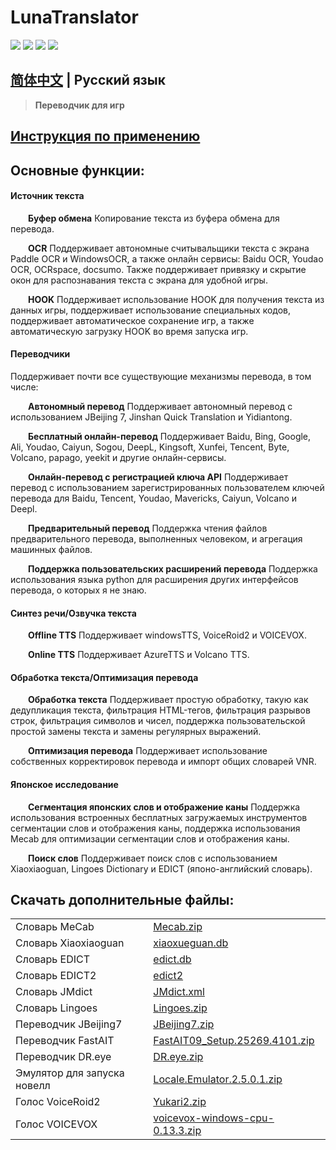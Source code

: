 # LunaTranslator 
  
<p align="left">
    <a href="./LICENSE"><img src="https://img.shields.io/badge/license-GPL%203.0-dfd.svg"></a>
    <a href="https://github.com/HIllya51/LunaTranslator/releases"><img src="https://img.shields.io/github/v/release/HIllya51/LunaTranslator?color=ffa"></a>
    <a href="https://github.com/HIllya51/LunaTranslator/stargazers"><img src="https://img.shields.io/github/stars/HIllya51/LunaTranslator?color=ccf"></a>
    <a id="downloadlink" href="https://github.com/HIllya51/LunaTranslator/releases/download/v1.20.2/LunaTranslator.zip"><img src="https://img.shields.io/badge/download-%E4%B8%8B%E8%BD%BD-red"></a>
</p>

## [简体中文](README.md)  |  Русский язык

> **Переводчик для игр**

## <a href="http://hillya51.github.io/">Инструкция по применению</a> 
 

## Основные функции:

#### Источник текста

&emsp;&emsp;**Буфер обмена** Копирование текста из буфера обмена для перевода.

&emsp;&emsp;**OCR** Поддерживает автономные считывальщики текста с экрана Paddle OCR и WindowsOCR, а также онлайн сервисы: Baidu OCR, Youdao OCR, OCRspace, docsumo. Также поддерживает привязку и скрытие окон для распознавания текста с экрана для удобной игры.

&emsp;&emsp;**HOOK** Поддерживает использование HOOK для получения текста из данных игры, поддерживает использование специальных кодов, поддерживает автоматическое сохранение игр, а также автоматическую загрузку HOOK во время запуска игр.


#### Переводчики

Поддерживает почти все существующие механизмы перевода, в том числе:

&emsp;&emsp;**Автономный перевод** Поддерживает автономный перевод с использованием JBeijing 7, Jinshan Quick Translation и Yidiantong.

&emsp;&emsp;**Бесплатный онлайн-перевод** Поддерживает Baidu, Bing, Google, Ali, Youdao, Caiyun, Sogou, DeepL, Kingsoft, Xunfei, Tencent, Byte, Volcano, papago, yeekit и другие онлайн-сервисы.

&emsp;&emsp;**Онлайн-перевод с регистрацией ключа API** Поддерживает перевод с использованием зарегистрированных пользователем ключей перевода для Baidu, Tencent, Youdao, Mavericks, Caiyun, Volcano и Deepl.

&emsp;&emsp;**Предварительный перевод** Поддержка чтения файлов предварительного перевода, выполненных человеком, и агрегация машинных файлов.

&emsp;&emsp;**Поддержка пользовательских расширений перевода** Поддержка использования языка python для расширения других интерфейсов перевода, о которых я не знаю.

#### Синтез речи/Озвучка текста

&emsp;&emsp;**Offline TTS** Поддерживает windowsTTS, VoiceRoid2 и VOICEVOX.

&emsp;&emsp;**Online TTS** Поддерживает AzureTTS и Volcano TTS.

#### Обработка текста/Оптимизация перевода

&emsp;&emsp;**Обработка текста** Поддерживает простую обработку, такую ​​как дедупликация текста, фильтрация HTML-тегов, фильтрация разрывов строк, фильтрация символов и чисел, поддержка пользовательской простой замены текста и замены регулярных выражений.

&emsp;&emsp;**Оптимизация перевода** Поддерживает использование собственных корректировок перевода и импорт общих словарей VNR.

#### Японское исследование

&emsp;&emsp;**Сегментация японских слов и отображение каны** Поддержка использования встроенных бесплатных загружаемых инструментов сегментации слов и отображения каны, поддержка использования Mecab для оптимизации сегментации слов и отображения каны.

&emsp;&emsp;**Поиск слов** Поддерживает поиск слов с использованием Xiaoxiaoguan, Lingoes Dictionary и EDICT (японо-английский словарь).

## Скачать дополнительные файлы:

<table>
<tr><td>Словарь MeCab</td><td><a href="https://github.com/HIllya51/LunaTranslator/releases/download/v1.0/Mecab.zip">Mecab.zip</a></td></tr>
<tr><td>Словарь Xiaoxiaoguan</td><td><a href="https://github.com/HIllya51/LunaTranslator/releases/download/v1.0/xiaoxueguan.db">xiaoxueguan.db</a></td></tr>
<tr><td>Словарь EDICT</td><td><a href="https://github.com/HIllya51/LunaTranslator/releases/download/v1.0/edict.db">edict.db</a></td></tr>

<tr><td>Словарь EDICT2</td><td><a href="https://github.com/HIllya51/LunaTranslator/releases/download/v1.1.2/edict2">edict2</a></td></tr>
<tr><td>Словарь JMdict</td><td><a href="https://github.com/HIllya51/LunaTranslator/releases/download/v1.1.2/JMdict.xml">JMdict.xml</a></td></tr>
<tr><td>Словарь Lingoes</td><td><a href="https://github.com/HIllya51/LunaTranslator/releases/download/v1.0/Lingoes.zip">Lingoes.zip</a></td></tr>
<tr><td>Переводчик JBeijing7</td><td><a href="https://github.com/HIllya51/LunaTranslator/releases/download/v1.0/JBeijing7.zip">JBeijing7.zip</a></td></tr>
<tr><td>Переводчик FastAIT</td><td><a href="https://github.com/HIllya51/LunaTranslator/releases/download/v1.0/FastAIT09_Setup.25269.4101.zip">FastAIT09_Setup.25269.4101.zip</a></td></tr>
<tr><td>Переводчик DR.eye</td><td><a href="https://github.com/HIllya51/LunaTranslator/releases/download/v1.0/DR.eye.zip">DR.eye.zip</a></td></tr>
<tr><td>Эмулятор для запуска новелл </td><td><a href="https://github.com/xupefei/Locale-Emulator/releases/download/v2.5.0.1/Locale.Emulator.2.5.0.1.zip">Locale.Emulator.2.5.0.1.zip</a></td></tr>
<tr><td>Голос VoiceRoid2</td><td><a href="https://github.com/HIllya51/LunaTranslator/releases/download/v1.0/Yukari2.zip">Yukari2.zip</a></td></tr>
<tr><td>Голос VOICEVOX</td><td><a href="https://github.com/VOICEVOX/voicevox/releases/download/0.13.3/voicevox-windows-cpu-0.13.3.zip">voicevox-windows-cpu-0.13.3.zip</a></td></tr>
</table>  